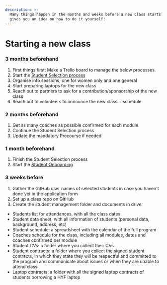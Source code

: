 ```yaml
---
description: >-
  Many things happen in the months and weeks before a new class starts.This list
  gives you an idea on how to do it yourself!
---
```


# Starting a new class

### 3 months beforehand

1. First things first: Make a Trello board to manage the below processes.
2. Start the [Student Selection process](https://app.gitbook.com/@hyfbe/s/operations/~/drafts/-MfX5K5XWJUlhw1YQJYJ/processes/student-selection)
3. Organise info sessions, one for women only and one general
4. Start preparing laptops for the new class
5. Reach out to partners to ask for a contribution/sponsorship of the new class
6. Reach out to volunteers to announce the new class + schedule

### 2 months beforehand

1. Get as many coaches as possible confirmed for each module
2. Continue the Student Selection process
3. Update the mandatory Precourse if needed

### 1 month beforehand

1. Finish the Student Selection process
2. Start the [Student Onboarding](https://app.gitbook.com/@hyfbe/s/operations/~/drafts/-MfX5K5XWJUlhw1YQJYJ/processes/student-onboarding)

### 3 weeks before

1. Gather the GitHub user names of selected students in case you haven't done yet in the application form
2. Set up a class repo on GitHub
3. Create the student management folder and documents in drive:

* Students list for attendances, with all the class dates
* Student data sheet, with all information of students \(personal data, background, address, etc\)
* Student schedule: a spreadsheet with the calendar of the full program
* Coaches schedule for the class, including all modules, dates and coaches confirmed per module
* Student CVs: a folder where you collect their CVs
* Student contracts: a folder where you collect the signed student contracts, in which they state they will be respectful and committed to the program and communicate about issues or when they are unable to attend class
* Laptop contracts: a folder with all the signed laptop contracts of students borrowing a HYF laptop

